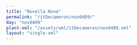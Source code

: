 ```yaml
---
title: "Novella Nona"
permalink: "/itDecameron/nov0409/"
day: "nov0409"
plant-xml: "/assets/xml/itDecameron/nov0409.xml"
layout: "single-xml"
---
```


